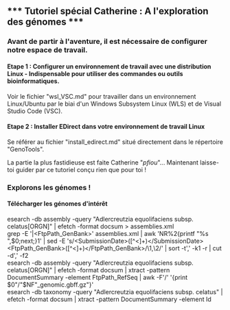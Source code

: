 ## *** Tutoriel spécial Catherine : A l'exploration des génomes ***

### Avant de partir à l'aventure, il est nécessaire de configurer notre espace de travail.  

#### Etape 1 : Configurer un environnement de travail avec une distribution Linux - Indispensable pour utiliser des commandes ou outils bioinformatiques.

Voir le fichier "wsl_VSC.md" pour travailler dans un environnement Linux/Ubuntu par le biai d'un Windows Subsystem Linux (WLS) et de Visual Studio Code (VSC).  

#### Etape 2 : Installer EDirect dans votre environnement de travail Linux  

Se référer au fichier "install_edirect.md" situé directement dans le répertoire "GenoTools".

La partie la plus fastidieuse est faite Catherine "*pfiou*"... Maintenant laisse-toi guider par ce tutoriel conçu rien que pour toi !

### Explorons les génomes !

#### Télécharger les génomes d'intérêt

esearch -db assembly -query "Adlercreutzia equolifaciens subsp. celatus[ORGN]" | efetch -format docsum > assemblies.xml  
grep -E '<SubmissionDate>|<FtpPath_GenBank>' assemblies.xml | awk 'NR%2{printf "%s ",$0;next;}1' | sed -E 's/\<SubmissionDate>([^<]+)<\/SubmissionDate> <FtpPath_GenBank>([^<]+)<\/FtpPath_GenBank>/\1,\2/' | sort -t',' -k1 -r | cut -d',' -f2  
esearch -db assembly -query "Adlercreutzia equolifaciens subsp. celatus[ORGN]" | efetch -format docsum | xtract -pattern DocumentSummary -element FtpPath_RefSeq | awk -F'/' '{print $0"/"$NF"_genomic.gbff.gz"}'  
esearch -db taxonomy -query "Adlercreutzia equolifaciens subsp. celatus" | efetch -format docsum | xtract -pattern DocumentSummary -element Id    
